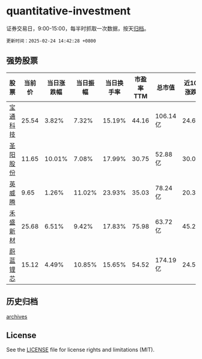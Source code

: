 # quantitative-investment

证券交易日，9:00-15:00，每半时抓取一次数据，按天[归档](archives)。

`更新时间：2025-02-24 14:42:28 +0800`

## 强势股票

|股票|当前价|当日涨跌幅|当日振幅|当日换手率|市盈率TTM|总市值|近10日涨跌幅|
|----|----|----|----|----|----|----|----|
|[宝通科技](https://xueqiu.com/S/SZ300031)|25.54|3.82%|7.32%|15.19%|44.16|106.14亿|24.65%|
|[圣阳股份](https://xueqiu.com/S/SZ002580)|11.65|10.01%|7.08%|17.99%|30.75|52.88亿|30.02%|
|[英威腾](https://xueqiu.com/S/SZ002334)|9.65|1.26%|11.02%|23.93%|35.03|78.24亿|20.32%|
|[禾盛新材](https://xueqiu.com/S/SZ002290)|25.68|6.51%|9.42%|17.83%|75.98|63.72亿|45.25%|
|[蔚蓝锂芯](https://xueqiu.com/S/SZ002245)|15.12|4.49%|10.85%|15.65%|54.52|174.19亿|24.55%|

## 历史归档

[archives](archives)

## License

See the [LICENSE](LICENSE) file for license rights and limitations (MIT).